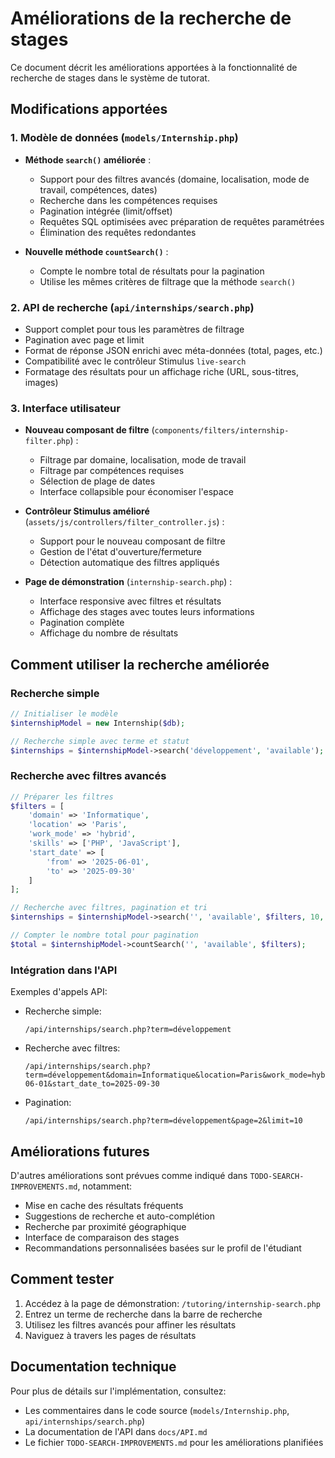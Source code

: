 # Améliorations de la recherche de stages

Ce document décrit les améliorations apportées à la fonctionnalité de recherche de stages dans le système de tutorat.

## Modifications apportées

### 1. Modèle de données (`models/Internship.php`)

- **Méthode `search()` améliorée** :
  - Support pour des filtres avancés (domaine, localisation, mode de travail, compétences, dates)
  - Recherche dans les compétences requises
  - Pagination intégrée (limit/offset)
  - Requêtes SQL optimisées avec préparation de requêtes paramétrées
  - Élimination des requêtes redondantes

- **Nouvelle méthode `countSearch()`** :
  - Compte le nombre total de résultats pour la pagination
  - Utilise les mêmes critères de filtrage que la méthode `search()`

### 2. API de recherche (`api/internships/search.php`)

- Support complet pour tous les paramètres de filtrage
- Pagination avec page et limit
- Format de réponse JSON enrichi avec méta-données (total, pages, etc.)
- Compatibilité avec le contrôleur Stimulus `live-search`
- Formatage des résultats pour un affichage riche (URL, sous-titres, images)

### 3. Interface utilisateur

- **Nouveau composant de filtre** (`components/filters/internship-filter.php`) :
  - Filtrage par domaine, localisation, mode de travail
  - Filtrage par compétences requises
  - Sélection de plage de dates
  - Interface collapsible pour économiser l'espace

- **Contrôleur Stimulus amélioré** (`assets/js/controllers/filter_controller.js`) :
  - Support pour le nouveau composant de filtre
  - Gestion de l'état d'ouverture/fermeture
  - Détection automatique des filtres appliqués

- **Page de démonstration** (`internship-search.php`) :
  - Interface responsive avec filtres et résultats
  - Affichage des stages avec toutes leurs informations
  - Pagination complète
  - Affichage du nombre de résultats

## Comment utiliser la recherche améliorée

### Recherche simple

```php
// Initialiser le modèle
$internshipModel = new Internship($db);

// Recherche simple avec terme et statut
$internships = $internshipModel->search('développement', 'available');
```

### Recherche avec filtres avancés

```php
// Préparer les filtres
$filters = [
    'domain' => 'Informatique',
    'location' => 'Paris',
    'work_mode' => 'hybrid',
    'skills' => ['PHP', 'JavaScript'],
    'start_date' => [
        'from' => '2025-06-01',
        'to' => '2025-09-30'
    ]
];

// Recherche avec filtres, pagination et tri
$internships = $internshipModel->search('', 'available', $filters, 10, 0);

// Compter le nombre total pour pagination
$total = $internshipModel->countSearch('', 'available', $filters);
```

### Intégration dans l'API

Exemples d'appels API:

- Recherche simple:
  ```
  /api/internships/search.php?term=développement
  ```

- Recherche avec filtres:
  ```
  /api/internships/search.php?term=développement&domain=Informatique&location=Paris&work_mode=hybrid&skills=PHP,JavaScript&start_date_from=2025-06-01&start_date_to=2025-09-30
  ```

- Pagination:
  ```
  /api/internships/search.php?term=développement&page=2&limit=10
  ```

## Améliorations futures

D'autres améliorations sont prévues comme indiqué dans `TODO-SEARCH-IMPROVEMENTS.md`, notamment:

- Mise en cache des résultats fréquents
- Suggestions de recherche et auto-complétion
- Recherche par proximité géographique
- Interface de comparaison des stages
- Recommandations personnalisées basées sur le profil de l'étudiant

## Comment tester

1. Accédez à la page de démonstration: `/tutoring/internship-search.php`
2. Entrez un terme de recherche dans la barre de recherche
3. Utilisez les filtres avancés pour affiner les résultats
4. Naviguez à travers les pages de résultats

## Documentation technique

Pour plus de détails sur l'implémentation, consultez:
- Les commentaires dans le code source (`models/Internship.php`, `api/internships/search.php`)
- La documentation de l'API dans `docs/API.md`
- Le fichier `TODO-SEARCH-IMPROVEMENTS.md` pour les améliorations planifiées